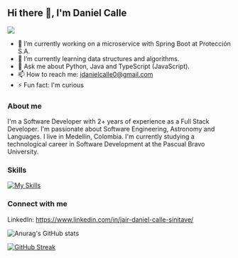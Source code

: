 ## Hi there 👋, I'm Daniel Calle

![](https://komarev.com/ghpvc/?username=jdanielcalle)

- 🔭 I’m currently working on a microservice with Spring Boot at Protección S.A.
- 🌱 I’m currently learning data structures and algorithms.
- 💬 Ask me about Python, Java and TypeScript (JavaScript).
- 📫 How to reach me: jdanielcalle0@gmail.com
- ⚡ Fun fact: I'm curious

### About me

I'm a Software Developer with 2+ years of experience as a Full Stack Developer. I'm passionate about Software Engineering, Astronomy and Languages. I live in Medellin, Colombia. I'm currently studying a technological career in Software Development at the Pascual Bravo University. 

### Skills

[![My Skills](https://skillicons.dev/icons?i=java,python,cs,ts,git,spring,django,react,mysql,mongodb,aws)](https://skillicons.dev)

### Connect with me

LinkedIn: https://www.linkedin.com/in/jair-daniel-calle-sinitave/

![Anurag's GitHub stats](https://github-readme-stats.vercel.app/api?username=jdanielcalle&show_icons=true&theme=default)

[![GitHub Streak](https://streak-stats.demolab.com/?user=jdanielcalle&theme=default)](https://git.io/streak-stats)
